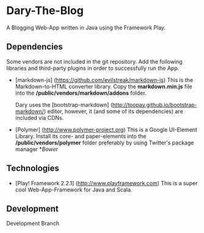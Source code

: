 # Dary-The-Blog

A Blogging Web-App written in Java using the Framework Play.

## Dependencies

Some vendors are not included in the git repository.
Add the following libraries and third-party plugins in order to successfully run the App.

- [markdown-js] (https://github.com/evilstreak/markdown-js)
  This is the Markdown-to-HTML converter library.
  Copy the **markdown.min.js** file into the **/public/vendors/markdown/addons** folder.

  Dary uses the [bootstrap-markdown] (http://toopay.github.io/bootstrap-markdown/) editor, however,
  it (and some of its dependencies) are included via CDNs.

- [Polymer] (http://www.polymer-project.org)
  This is a Google UI-Element Library. 
  Install its core- and paper-elements into the **/public/vendors/polymer** folder 
  preferably by using Twitter's package manager **Bower* 


## Technologies

- [Play! Framework 2.2.1] (http://www.playframework.com)
  This is a super cool Web-App-Framework for Java and Scala.

## Development

Development Branch
